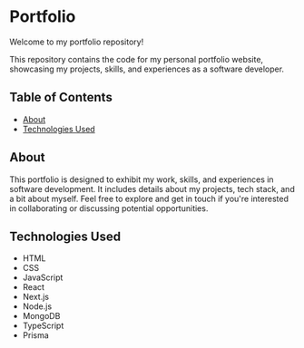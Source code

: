 # Portfolio

Welcome to my portfolio repository!

This repository contains the code for my personal portfolio website, showcasing my projects, skills, and experiences as a software developer.

## Table of Contents

- [About](#about)
- [Technologies Used](#technologies-used)

## About

This portfolio is designed to exhibit my work, skills, and experiences in software development. It includes details about my projects, tech stack, and a bit about myself. Feel free to explore and get in touch if you're interested in collaborating or discussing potential opportunities.

## Technologies Used

- HTML
- CSS
- JavaScript
- React
- Next.js
- Node.js
- MongoDB
- TypeScript
- Prisma
